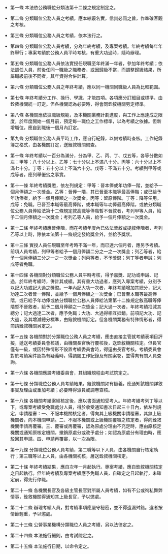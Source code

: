 * 第一條 本法依公務職位分類法第十二條之規定制定之。

* 第二條 分類職位公務人員之考績，應本綜覈名實，信賞必罰之旨，作準確客觀之考核。

* 第三條 分類職位公務人員之考績，依本法行之。

* 第四條 分類職位公務人員考績，分為年終考績，及專案考績。年終考績每年年終舉行；專案考績於公務人員平時考核，有重大功過時，隨時辦理。

* 第五條 分類職位公務人員依法實授任現職至年終滿一年者，參加年終考績；依法調任人員，前後任同一職級之職務者，或因歸級不當，而調整歸級結果，所屬職級前後不同者，其年資得合併計算。

* 第六條 分類職位公務人員之年終考績，應以同一機關同職級人員為比較範圍。

* 第七條 年終考績分工作、操行、學識、才能四項。各項應分訂細目或標準，由銓敘機關統一訂定。但各機關認為必要時，得會同銓敘機關另定標準。

* 第八條 各機關應依據職級規範，及本機關業務計劃進度，與工作上應達成之限度，於年度開始一個月前，預定每一職位之工作標準，以為考績之依據。但新增職位，應自到職後一個月內訂定。

* 第九條 分類職位公務人員平時工作，應自行紀錄，以備考績時查核。工作紀錄簿之格式，由各機關訂定，送銓敘機關備查。

* 第十條 年終考績以一百分為滿分，分為甲、乙、丙、丁、戊五等，各等分數如左：甲等：八十分以上。乙等：七十分以上不滿八十分。丙等：六十分以上不滿七十分。丁等：五十分以上不滿六十分。戊等：不滿五十分。考績列甲等或戊等者，應列舉優劣之事實。

* 第十一條 年終考績獎懲，依左列規定：甲等：晉本俸或年功俸一階，並給予一個月俸額之一次獎金。乙等：晉俸一階，其已晉至本職等最高俸階；或已給予年功俸者，給予一個月俸額之一次獎金。丙等：留原俸階。丁等：降等任用。戊等：免職。已晉至本職等最高俸階，或本職等年功俸最高俸階，或依分類職位公務人員俸給法第十二條規定敘高職等俸階暫不晉敘者，考列甲等人員，給予二個月俸額之一次獎金；考列乙等人員，給予一個月俸額之一次獎金。

* 第十二條 年終考績應晉俸階，而在考績年度內已依法晉敘或提敘俸階者，考列乙等以上時，除依本法第十一條規定發給獎金外，並給予獎狀。

* 第十三條 實授人員任現職至年考時不滿一年，而已達六個月者，應另予考績。前項人員考績，列甲等者給予一個月俸額二分之一之一次獎金；列乙等者，給予一個月俸額三分之一之一次獎金；列丙等者，不予獎懲；列丁等者申誡；列戊等者免職。

* 第十四條 各機關對分類職位公務人員平時考核，得予嘉獎、記功或申誡、記過，於年終考績時，併計其成績。其有重大功過者，應列入專案考績，分別予以記大功或記大過之獎懲。一年內記大功一次者，年終考績增加其總分，記大功達二次者晉一俸階，並給予一個月俸額之一次獎金；已晉至本職等最高俸階，或已給予年功俸或依分類職位公務人員俸給法第第十二條規定敘高職等俸階暫不晉敘者，給予二個月俸額之一次獎金；記大過一次者，年終考績扣減其總分；記大過達二次者，應予免職；大功、大過得相互抵銷。前項記大功、記大過，及其增減總分標準，由銓敘機關訂定。但各機關業務有特殊情形者，得商請銓敘機關另定之。

* 第十五條 各機關對於分類職位公務人員之考績，應由直接主管就考績表項目評擬，遞送考績委員會核議，由機關長官執行覆核後，送銓敘機關核定。但長官僅有一級，或因特殊情形不設置考績委員會時，得逕由長官考核。考績委員會對於考績案件認為有疑義時，得調閱工作紀錄及有關案卷，並得向有關人員查詢。

* 第十六條 各機關應設考績委員會，其組織規程由考試院定之。

* 第十七條 分類職位公務人員考績結果，銓敘機關如有疑義，應通知該機關詳敘事實及理由或重加考績；必要時得派員或調卷查核。

* 第十八條 各機關考績案經核定後，應以書面通知受考人。年終考績考列丁等以下，或專案考績受免職處分人員，得於收受通知書次日起三十日內，依左列規定，申請覆審：一、不服本機關核定者，得向其上級機關申請覆審，其無上級機關者，向本機關申請。二、不服本機關或上級機關覆審之核定者，得向銓敘機關申請再覆審。三、覆審或再覆審，認為原處分理由不充足時，應由原核定機關或通知原核定機關，撤銷原處分或改予處分；如認為原處分有理由時，應駁回其申請。四、申請再覆審，以一次為限。

* 第十九條 分類職位公務人員考績，第二職等以下人員，由各機關自行核定執行；第三職等以上人員，由各機關初核，層送銓敘機關核定。

* 第二十條 年終考績結果，應自次年一月起執行。專案考績，應自銓敘機關核定之日起執行。但年終考績及專案考績應予免職人員，自確定之日起執行，未確定前，得先行停職。

* 第二十一條 各機關長官及各級主管長官對所屬人員考績，如有不公或徇私舞弊情事，銓敘機關得通知其上級長官，予以懲處。

* 第二十二條 辦理考績人員，對考績事項應嚴守秘密，並不得遺漏舛錯。違者按情節輕重，予以懲處。

* 第二十三條 公營事業機構分類職位人員之考績，另以法律定之。

* 第二十四條 本法施行細則，由考試院定之。

* 第二十五條 本法施行日期，以命令定之。

